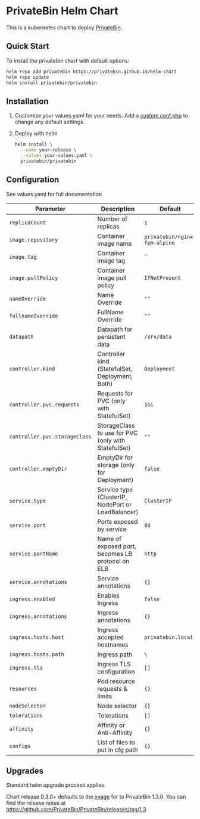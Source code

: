 # PrivateBin Helm Chart

This is a kubernetes chart to deploy [PrivateBin](https://github.com/PrivateBin/PrivateBin).

## Quick Start

To install the privatebin chart with default options:

```bash
helm repo add privatebin https://privatebin.github.io/helm-chart
helm repo update
helm install privatebin/privatebin
```

## Installation

1. Customize your values.yaml for your needs. Add a [custom conf.php](https://github.com/PrivateBin/PrivateBin/blob/master/cfg/conf.sample.php) to change any default settings.

1. Deploy with helm

    ```bash
    helm install \
      --name your-release \
      --values your-values.yaml \
      privatebin/privatebin
    ```

## Configuration

See values.yaml for full documentation

|              Parameter       |                    Description                     |                     Default                      |
| ---------------------------- | -------------------------------------------------- | ------------------------------------------------ |
| `replicaCount`               | Number of replicas                                 | `1`                                              |
| `image.repository`           | Container image name                               | `privatebin/nginx-fpm-alpine`                    |
| `image.tag`                  | Container image tag                                | ``                                               |
| `image.pullPolicy`           | Container image pull policy                        | `IfNotPresent`                                   |
| `nameOverride`               | Name Override                                      | `""`                                             |
| `fullnameOverride`           | FullName Override                                  | `""`                                             |
| `datapath`                   | Datapath for persistent data                       | `/srv/data`                                      |
| `controller.kind`            | Controller kind (StatefulSet, Deployment, Both)    | `Deployment`                                     |
| `controller.pvc.requests`    | Requests for PVC (only with StatefulSet)           | `1Gi`                                            |
| `controller.pvc.storageClass`| StorageClass to use for PVC (only with StatefulSet)| `""`                                             |
| `controller.emptyDir`        | EmptyDir for storage (only for Deployment)         | `false`                                          |
| `service.type`               | Service type (ClusterIP, NodePort or LoadBalancer) | `ClusterIP`                                      |
| `service.port`               | Ports exposed by service                           | `80`                                             |
| `service.portName`           | Name of exposed port, becomes LB protocol on ELB   | `http`                                           |
| `service.annotations`        | Service annotations                                | `{}`                                             |
| `ingress.enabled`            | Enables Ingress                                    | `false`                                          |
| `ingress.annotations`        | Ingress annotations                                | `{}`                                             |
| `ingress.hosts.host`         | Ingress accepted hostnames                         | `privatebin.local`                               |
| `ingress.hosts.path`         | Ingress path                                       | `\`                                              |
| `ingress.tls`                | Ingress TLS configuration                          | `[]`                                             |
| `resources`                  | Pod resource requests & limits                     | `{}`                                             |
| `nodeSelector`               | Node selector                                      | `{}`                                             |
| `tolerations`                | Tolerations                                        | `[]`                                             |
| `affinity`                   | Affinity or Anti-Affinity                          | `{}`                                             |
| `configs`                    | List of files to put in cfg path                   | `{}`                                             |

## Upgrades
Standard helm upgrade process applies.

Chart release 0.3.0+ defaults to the [image](https://github.com/PrivateBin/docker-nginx-fpm-alpine/releases/tag/1.3.0-alpine3.10) for to PrivateBin 1.3.0. You can find the release notes at https://github.com/PrivateBin/PrivateBin/releases/tag/1.3.
